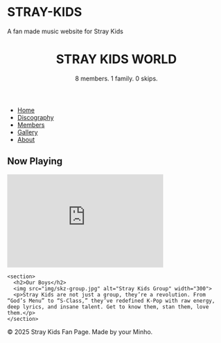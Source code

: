 # STRAY-KIDS
A fan made music website for Stray Kids
<!DOCTYPE html>
<html lang="en">
<head>
  <meta charset="UTF-8" />
  <meta name="viewport" content="width=device-width, initial-scale=1.0" />
  <title>Stray Kids Fan Site</title>
  <link rel="stylesheet" href="style.css" />
  <link href="https://fonts.googleapis.com/css2?family=Poppins:wght@400;600&display=swap" rel="stylesheet">
</head>
<body>
  <header>
    <h1>STRAY KIDS WORLD</h1>
    <p>8 members. 1 family. 0 skips.</p>
  </header>

  <nav>
    <ul>
      <li><a href="#">Home</a></li>
      <li><a href="#">Discography</a></li>
      <li><a href="#">Members</a></li>
      <li><a href="#">Gallery</a></li>
      <li><a href="#">About</a></li>
    </ul>
  </nav>

  <main>
    <section>
      <h2>Now Playing</h2>
      <iframe width="360" height="215" src="https://www.youtube.com/embed/JsOOis4bBFg" 
        title="Stray Kids Music Video" frameborder="0" allow="autoplay; encrypted-media" allowfullscreen></iframe>
    </section>

    <section>
      <h2>Our Boys</h2>
      <img src="img/skz-group.jpg" alt="Stray Kids Group" width="300">
      <p>Stray Kids are not just a group, they’re a revolution. From “God’s Menu” to “S-Class,” they’ve redefined K-Pop with raw energy, deep lyrics, and insane talent. Get to know them, stan them, love them.</p>
    </section>
  </main>

  <footer>
    <p>&copy; 2025 Stray Kids Fan Page. Made by your Minho.</p>
  </footer>
</body>
</html>
